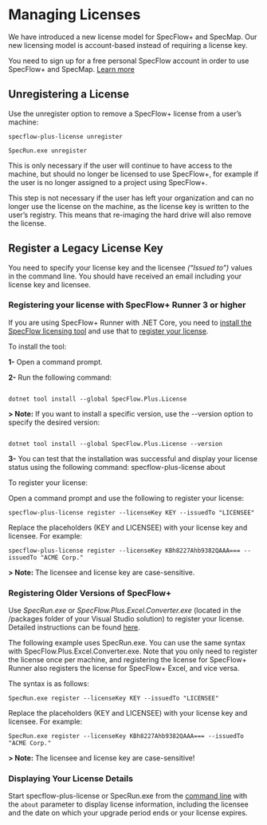 # Managing Licenses

We have introduced a new license model for SpecFlow+ and SpecMap. Our new licensing model is account-based instead of requiring a license key.

You need to sign up for a free personal SpecFlow account in order to use SpecFlow+ and SpecMap. [Learn more](../specflowaccount.md)

## Unregistering a License

Use the unregister option to remove a SpecFlow+ license from a user’s machine:

`specflow-plus-license unregister`

`SpecRun.exe unregister`

This is only necessary if the user will continue to have access to the machine, but should no longer be licensed to use SpecFlow+, for example if the user is no longer assigned to a project using SpecFlow+.

This step is not necessary if the user has left your organization and can no longer use the license on the machine, as the license key is written to the user’s registry. This means that re-imaging the hard drive will also remove the license.

## Register a Legacy License Key

You need to specify your license key and the licensee *(“Issued to”)* values in the command line. You should have received an email including your license key and licensee.

### Registering your license with SpecFlow+ Runner 3 or higher

If you are using SpecFlow+ Runner with .NET Core, you need to [install the SpecFlow licensing tool](https://docs.specflow.org/projects/specflow-runner/en/latest/Installation/SpecFlowPlus-Licensing-Tool.html) and use that to [register your license](https://docs.specflow.org/projects/specflow-runner/en/latest/Installation/SpecFlow.Plus.License-Commands.html).

To install the tool:

**1-** Open a command prompt.

**2-** Run the following command:

``` batch

dotnet tool install --global SpecFlow.Plus.License

```

**> Note:** If you want to install a specific version, use the --version option to specify the desired version:

``` batch

dotnet tool install --global SpecFlow.Plus.License --version

```

**3-** You can test that the installation was successful and display your license status using the following command:
specflow-plus-license about

To register your license:

Open a command prompt and use the following to register your license:

``` batch
specflow-plus-license register --licenseKey KEY --issuedTo "LICENSEE"
```

Replace the placeholders (KEY and LICENSEE) with your license key and licensee. For example:

``` batch
specflow-plus-license register --licenseKey KBh8227Ahb9382QAAA=== --issuedTo "ACME Corp."
```

**> Note:** The licensee and license key are case-sensitive.

### Registering Older Versions of SpecFlow+

Use *SpecRun.exe* or *SpecFlow.Plus.Excel.Converter.exe* (located in the /packages folder of your Visual Studio solution) to register your license. Detailed instructions can be found [here](https://specflow.org/plus/documentation/Registering-SpecFlowPlus/).

The following example uses SpecRun.exe. You can use the same syntax with SpecFlow.Plus.Excel.Converter.exe. Note that you only need to register the license once per machine, and registering the license for SpecFlow+ Runner also registers the license for SpecFlow+ Excel, and vice versa.

The syntax is as follows:

``` batch
SpecRun.exe register --licenseKey KEY --issuedTo "LICENSEE"
```

Replace the placeholders (KEY and LICENSEE) with your license key and licensee. For example:

``` batch
SpecRun.exe register --licenseKey KBh8227Ahb9382QAAA=== --issuedTo "ACME Corp."
```

**> Note:** The licensee and license key are case-sensitive!

### Displaying Your License Details

Start specflow-plus-license or SpecRun.exe from the [command line](http://www.specflow.org/plus/documentation/SpecFlowPlus-Runner-Command-Line/?_gl=1*z3l2t*_ga*MTY5OTI0NzMxNy4xNjIyMDEzOTkw*_ga_BZ55XKTXC6*MTYyMzIzNzI5MC40My4xLjE2MjMyNDU3MjkuMA..&_ga=2.43932133.1114192995.1623048727-1699247317.1622013990) with the `about` parameter to display license information, including the licensee and the date on which your upgrade period ends or your license expires.

